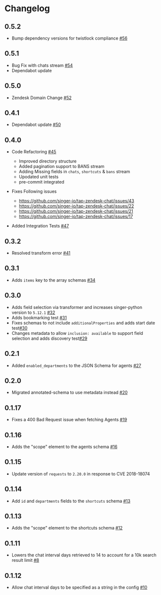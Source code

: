 # Changelog

## 0.5.2
  * Bump dependency versions for twistlock compliance [#56](https://github.com/singer-io/tap-zendesk-chat/pull/56)

## 0.5.1
  * Bug Fix with chats stream [#54](https://github.com/singer-io/tap-zendesk-chat/pull/54)
  * Dependabot update

## 0.5.0
  * Zendesk Domain Change [#52](https://github.com/singer-io/tap-zendesk-chat/pull/52)

## 0.4.1
  * Dependabot update [#50](https://github.com/singer-io/tap-zendesk-chat/pull/50)

## 0.4.0
  * Code Refactoring [#45](https://github.com/singer-io/tap-zendesk-chat/pull/45)
    - Improved directory structure
    - Added pagination support to BANS stream
    - Adding Missing fields in `chats`, `shortcuts` & `bans` stream
    - Upodated unit tests
    - pre-commit integrated

  * Fixes Following issues
    - https://github.com/singer-io/tap-zendesk-chat/issues/43
    - https://github.com/singer-io/tap-zendesk-chat/issues/22
    - https://github.com/singer-io/tap-zendesk-chat/issues/21
    - https://github.com/singer-io/tap-zendesk-chat/issues/17

  * Added Integration Tests [#47](https://github.com/singer-io/tap-zendesk-chat/pull/47)


## 0.3.2
  * Resolved transform error [#41](https://github.com/singer-io/tap-zendesk-chat/pull/41)
## 0.3.1
  * Adds `items` key to the array schemas [#34](https://github.com/singer-io/tap-zendesk-chat/pull/34)
## 0.3.0
  * Adds field selection via transformer and increases singer-python version to `5.12.1` [#32](https://github.com/singer-io/tap-zendesk-chat/pull/32)
  * Adds bookmarking test [#31](https://github.com/singer-io/tap-zendesk-chat/pull/31)
  * Fixes schemas to not include `additionalProperties` and adds start date test[#30](https://github.com/singer-io/tap-zendesk-chat/pull/30)
  * Changes metadata to allow `inclusion: available` to support field selection and adds discovery test[#29](https://github.com/singer-io/tap-zendesk-chat/pull/29)

## 0.2.1
  * Added `enabled_departments` to the JSON Schema for agents [#27](https://github.com/singer-io/tap-zendesk-chat/pull/27)

## 0.2.0
  * Migrated annotated-schema to use metadata instead [#20](https://github.com/singer-io/tap-zendesk-chat/pull/20)

## 0.1.17
  * Fixes a 400 Bad Request issue when fetching Agents [#19](https://github.com/singer-io/tap-zendesk-chat/pull/19)

## 0.1.16
  * Adds the "scope" element to the agents schema [#16](https://github.com/singer-io/tap-zendesk-chat/pull/16)

## 0.1.15
  * Update version of `requests` to `2.20.0` in response to CVE 2018-18074

## 0.1.14
  * Add `id` and `departments` fields to the `shortcuts` schema [#13](https://github.com/singer-io/tap-zendesk-chat/pull/13)

## 0.1.13
  * Adds the "scope" element to the shortcuts schema [#12](https://github.com/singer-io/tap-zendesk-chat/pull/12)

## 0.1.11
  * Lowers the chat interval days retrieved to 14 to account for a 10k search result limit [#8](https://github.com/singer-io/tap-zendesk-chat/pull/8)

## 0.1.12
  * Allow chat interval days to be specified as a string in the config [#10](https://github.com/singer-io/tap-zendesk-chat/pull/10)
